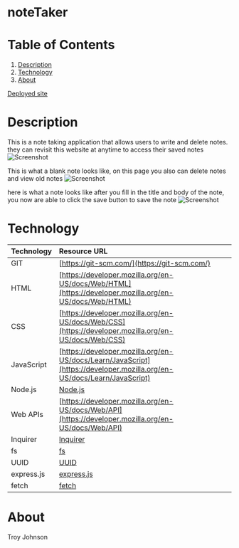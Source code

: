 # noteTaker

# **Table of Contents**

1. [Description](#description)
2. [Technology](#technology)
3. [About](#about)


[Deployed site](https://salty-peak-58024.herokuapp.com/)

# **Description**

This is a note taking application that allows users to write and delete notes. they can revisit this website at anytime to access their saved notes
![Screenshot](./images/landing.png)

This is what a blank note looks like, on this page you also can delete notes and view old notes
![Screenshot](.//images/blank.png)

here is what a note looks like after you fill in the title and body of the note, you now are able to click the save button to save the note
![Screenshot](./images/groceries.png)

# **Technology**

| Technology | Resource URL                                                                                                           |
| ---------- | :--------------------------------------------------------------------------------------------------------------------- |
| GIT        | [https://git-scm.com/](https://git-scm.com/)                                                                           |
| HTML       | [https://developer.mozilla.org/en-US/docs/Web/HTML](https://developer.mozilla.org/en-US/docs/Web/HTML)                 |
| CSS        | [https://developer.mozilla.org/en-US/docs/Web/CSS](https://developer.mozilla.org/en-US/docs/Web/CSS)                   |
| JavaScript | [https://developer.mozilla.org/en-US/docs/Learn/JavaScript](https://developer.mozilla.org/en-US/docs/Learn/JavaScript) |
| Node.js    | [Node.js](Node.js)                                                                                                     |
| Web APIs   | [https://developer.mozilla.org/en-US/docs/Web/API](https://developer.mozilla.org/en-US/docs/Web/API)                   |
| Inquirer   | [Inquirer](Inquirer)                                                                                                   |
| fs         | [fs](https://www.npmjs.com/package/fs)                                                                                 |
| UUID       | [UUID](https://www.npmjs.com/package/UUID)                                                                             |
| express.js | [express.js](https://expressjs.com/)                                                                                   |
| fetch      | [fetch](https://developer.mozilla.org/en-US/docs/Web/API/Fetch_API)                                                    |

# **About**

Troy Johnson
